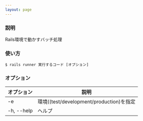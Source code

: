 ```yaml
---
layout: page
---
```

### 説明
Rails環境で動かすバッチ処理

### 使い方
    $ rails runner 実行するコード [オプション]

### オプション

オプション   | 説明
---------- | -----------------------------------
-e         | 環境((test/development/production)を指定
-h, --help | ヘルプ
